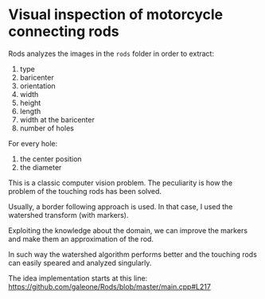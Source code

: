 # Visual inspection of motorcycle connecting rods

Rods analyzes the images in the `rods` folder in order to extract:

1. type
2. baricenter
3. orientation
4. width
5. height
6. length
7. width at the baricenter
8. number of holes

For every hole:

1. the center position
2. the diameter

This is a classic computer vision problem. The peculiarity is how the problem of the touching rods has been solved.

Usually, a border following approach is used. In that case, I used the watershed transform (with markers).

Exploiting the knowledge about the domain, we can improve the markers and make them an approximation of the rod.

In such way the watershed algorithm performs better and the touching rods can easily speared and analyzed singularly.

The idea implementation starts at this line: https://github.com/galeone/Rods/blob/master/main.cpp#L217
